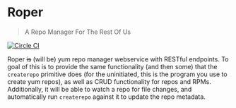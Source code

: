 # Roper
> A Repo Manager For The Rest Of Us

[![Circle CI](https://circleci.com/gh/alapidas/roper.svg?style=svg)](https://circleci.com/gh/alapidas/roper)

Roper ~~is~~ (will be)  yum repo manager webservice with RESTful endpoints.  To goal of this is to provide the same functionality (and then some) that the `createrepo` primitive does (for the uninitiated, this is the program you use to create yum repos), as well as CRUD functionality for repos and RPMs.  Additionally, it will be able to watch a repo for file changes, and automatically run `createrepo` against it to update the repo metadata.

